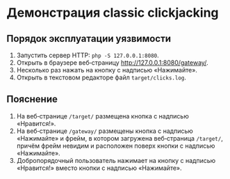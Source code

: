 # Демонстрация classic clickjacking

## Порядок эксплуатации уязвимости

1. Запустить сервер HTTP: `php -S 127.0.0.1:8080`.
2. Открыть в браузере веб­‑страницу <http://127.0.0.1:8080/gateway/>.
3. Несколько раз нажать на кнопку с надписью «Нажимайте».
4. Открыть в текстовом редакторе файл `target/clicks.log`.

## Пояснение

1. На веб­‑странице `/target/` размещена кнопка с надписью «Нравится!».
2. На веб­‑странице `/gateway/` размещены кнопка с надписью «Нажимайте» и фрейм, в котором загружена веб­‑страница `/target/`, причём фрейм невидим и расположен поверх кнопки с надписью «Нажимайте».
3. Добропорядочный пользователь нажимает на кнопку с надписью «Нравится!» вместо кнопки с надписью «Нажимайте».
